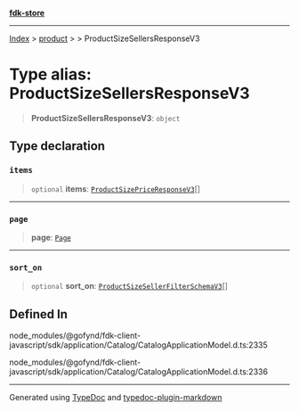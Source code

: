 [**fdk-store**](../../../README.md)
***

[Index](../../../API.md) > [product](../../README.md) > [<internal>](../README.md) > ProductSizeSellersResponseV3

# Type alias: ProductSizeSellersResponseV3

> **ProductSizeSellersResponseV3**: `object`

## Type declaration

### `items`

> `optional` **items**: [`ProductSizePriceResponseV3`](type-alias.ProductSizePriceResponseV3.md)[]

***

### `page`

> **page**: [`Page`](../../../brands/internal_/type-aliases/type-alias.Page.md)

***

### `sort_on`

> `optional` **sort\_on**: [`ProductSizeSellerFilterSchemaV3`](type-alias.ProductSizeSellerFilterSchemaV3.md)[]

## Defined In

node\_modules/@gofynd/fdk-client-javascript/sdk/application/Catalog/CatalogApplicationModel.d.ts:2335

node\_modules/@gofynd/fdk-client-javascript/sdk/application/Catalog/CatalogApplicationModel.d.ts:2336

***
Generated using [TypeDoc](https://typedoc.org/) and [typedoc-plugin-markdown](https://www.npmjs.com/package/typedoc-plugin-markdown)

